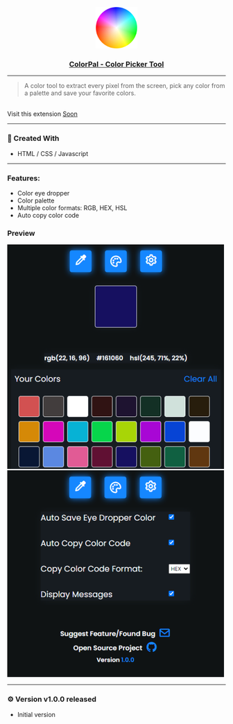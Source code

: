 <p align="center">
  <a href="#">
    <img src="https://raw.githubusercontent.com/NikosDaridis/ColorPal/main/icons/icon128.png" height="96">
    <h3 align="center">ColorPal - Color Picker Tool</h3>
  </a>
</p>

----
> A color tool to extract every pixel from the screen, pick any color from a palette and save your favorite colors.
</br>
Visit this extension  <a href="#">Soon</a>

----

### :wrench: Created With
- HTML / CSS / Javascript

-----

### Features:<br>
- Color eye dropper
- Color palette
- Multiple color formats: RGB, HEX, HSL
- Auto copy color code

### Preview
<img width="500" alt="" src=https://raw.githubusercontent.com/NikosDaridis/ColorPal/main/Screenshot1.png>
<img width="500" alt="" src=https://raw.githubusercontent.com/NikosDaridis/ColorPal/main/Screenshot2.png>

-----

### ⚙️ Version v1.0.0 released
- Initial version